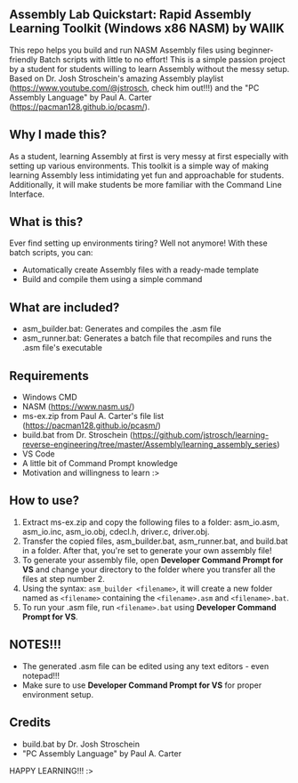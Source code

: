 ## Assembly Lab Quickstart: Rapid Assembly Learning Toolkit (Windows x86 NASM) by WAIIK

This repo helps you build and run NASM Assembly files using beginner-friendly Batch scripts with little to no effort! This is a simple passion project by a student for students willing to learn Assembly without the messy setup. Based on Dr. Josh Stroschein's amazing Assembly playlist (https://www.youtube.com/@jstrosch, check him out!!!) and the "PC Assembly Language" by Paul A. Carter (https://pacman128.github.io/pcasm/).

## Why I made this?
As a student, learning Assembly at first is very messy at first especially with setting up various environments. This toolkit is a simple way of making learning Assembly less intimidating yet fun and approachable for students. Additionally, it will make students be more familiar with the Command Line Interface. 

## What is this?
Ever find setting up environments tiring? Well not anymore! With these batch scripts, you can:
- Automatically create Assembly files with a ready-made template
- Build and compile them using a simple command

## What are included?
- asm_builder.bat: Generates and compiles the .asm file
- asm_runner.bat: Generates a batch file that recompiles and runs the .asm file's executable

## Requirements
- Windows CMD
- NASM (https://www.nasm.us/)
- ms-ex.zip from Paul A. Carter's file list (https://pacman128.github.io/pcasm/)
- build.bat from Dr. Stroschein (https://github.com/jstrosch/learning-reverse-engineering/tree/master/Assembly/learning_assembly_series)
- VS Code
- A little bit of Command Prompt knowledge
- Motivation and willingness to learn :>

## How to use?
1. Extract ms-ex.zip and copy the following files to a folder: asm_io.asm, asm_io.inc, asm_io.obj, cdecl.h, driver.c, driver.obj.
2. Transfer the copied files, asm_builder.bat, asm_runner.bat, and build.bat in a folder. After that, you're set to generate your own assembly file!
3. To generate your assembly file, open **Developer Command Prompt for VS** and change your directory to the folder where you transfer all the files at step number 2.
4. Using the syntax: `asm_builder <filename>`, it will create a new folder named as `<filename>` containing the `<filename>.asm` and `<filename>.bat`.
5. To run your .asm file, run `<filename>.bat` using **Developer Command Prompt for VS**.

## NOTES!!! 
- The generated .asm file can be edited using any text editors - even notepad!!!
- Make sure to use **Developer Command Prompt for VS** for proper environment setup.

## Credits
- build.bat by Dr. Josh Stroschein
- "PC Assembly Language" by Paul A. Carter

HAPPY LEARNING!!! :>
